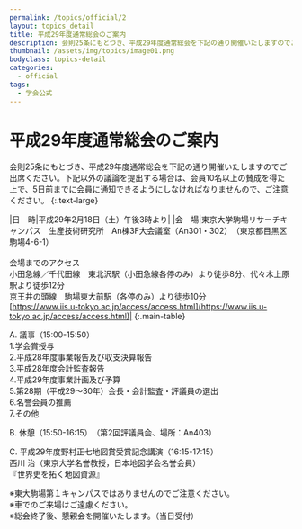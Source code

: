 ```yaml
---
permalink: /topics/official/2
layout: topics_detail
title: 平成29年度通常総会のご案内
description: 会則25条にもとづき、平成29年度通常総会を下記の通り開催いたしますのでご出席ください。下記以外の議論を提出する場合は、会員10名以上の賛成を得た上で、5日前までに会員に通知できるようにしなければなりませんので、ご注意ください。
thumbnail: /assets/img/topics/image01.png
bodyclass: topics-detail
categories:
  - official
tags:
  - 学会公式
---
```


# 平成29年度通常総会のご案内

会則25条にもとづき、平成29年度通常総会を下記の通り開催いたしますのでご出席ください。下記以外の議論を提出する場合は、会員10名以上の賛成を得た上で、5日前までに会員に通知できるようにしなければなりませんので、ご注意ください。
{:.text-large}

|日　時|平成29年2月18日（土）午後3時より|
|会　場|東京大学駒場リサーチキャンパス　生産技術研究所　An棟3F大会議室（An301・302）　（東京都目黒区駒場4-6-1）<br><br>会場までのアクセス<br>小田急線／千代田線　東北沢駅（小田急線各停のみ）より徒歩8分、代々木上原駅より徒歩12分<br>京王井の頭線　駒場東大前駅（各停のみ）より徒歩10分<br>[https://www.iis.u-tokyo.ac.jp/access/access.html](https://www.iis.u-tokyo.ac.jp/access/access.html)|
{:.main-table}

A. 議事（15:00-15:50）<br>
1.学会賞授与<br>
2.平成28年度事業報告及び収支決算報告<br>
3.平成28年度会計監査報告<br>
4.平成29年度事業計画及び予算<br>
5.第28期（平成29～30年）会長・会計監査・評議員の選出<br>
6.名誉会員の推薦<br>
7.その他<br>

B. 休憩（15:50-16:15）　（第2回評議員会、場所：An403）<br>

C. 平成29年度野村正七地図賞受賞記念講演（16:15-17:15）<br>
西川 治（東京大学名誉教授，日本地図学会名誉会員）<br>
『世界史を拓く地図資源』<br>

※東大駒場第１キャンパスではありませんのでご注意ください。<br>
※車でのご来場はご遠慮ください。<br>
※総会終了後、懇親会を開催いたします。（当日受付）<br>

